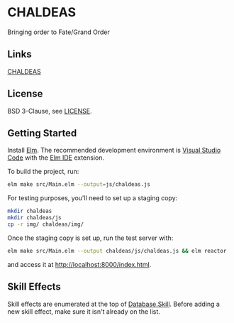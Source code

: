 # CHALDEAS
Bringing order to Fate/Grand Order

## Links
[CHALDEAS](https://jnbooth.github.io/chaldeas/#)

## License
BSD 3-Clause, see [LICENSE](https://github.com/jnbooth/chaldeas/blob/master/LICENSE).

## Getting Started
Install [Elm](https://guide.elm-lang.org/install.html). The recommended development environment is [Visual Studio Code](code.visualstudio.com) with the [Elm IDE](https://marketplace.visualstudio.com/items/sbrink.elm) extension. 

To build the project, run:

```sh
elm make src/Main.elm --output=js/chaldeas.js
```

For testing purposes, you'll need to set up a staging copy:

```sh
mkdir chaldeas
mkdir chaldeas/js
cp -r img/ chaldeas/img/
```

Once the staging copy is set up, run the test server with:

```sh
elm make src/Main.elm --output chaldeas/js/chaldeas.js && elm reactor
```

and access it at [http://localhost:8000/index.html](http://localhost:8000/index.html).

## Skill Effects
Skill effects are enumerated at the top of [Database.Skill](src/Database/Skill.elm). Before adding a new skill effect, make sure it isn't already on the list.
